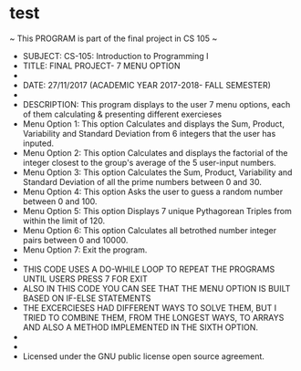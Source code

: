 # test
 ~ This PROGRAM is part of the final project in CS 105 ~
 * SUBJECT: CS-105: Introduction to Programming I
 * TITLE: FINAL PROJECT- 7 MENU OPTION
 * 
 * DATE: 27/11/2017   (ACADEMIC YEAR 2017-2018- FALL SEMESTER)
 * 
 * DESCRIPTION: This program displays to the user 7 menu options, each of them calculating & presenting different exercieses
 * Menu Option 1:  This option Calculates and displays the Sum, Product, Variability and Standard Deviation from 6 integers that the user has inputed.
 * Menu Option 2:  This option Calculates and displays the factorial of the integer closest to the group's average of the 5 user-input numbers.
 * Menu Option 3:  This option Calculates the Sum, Product, Variability and Standard Deviation of all the prime numbers between 0 and 30.
 * Menu Option 4:  This option Asks the user to guess a random number between 0 and 100.
 * Menu Option 5:  This option Displays 7 unique Pythagorean Triples from within the limit of 120.
 * Menu Option 6:  This option Calculates all betrothed number integer pairs between 0 and 10000.
 * Menu Option 7:  Exit the program.
 * 
 * THIS CODE USES A DO-WHILE LOOP TO REPEAT THE PROGRAMS UNTIL USERS PRESS 7 FOR EXIT
 * ALSO IN THIS CODE YOU CAN SEE THAT THE MENU OPTION IS BUILT BASED ON IF-ELSE STATEMENTS
 * THE EXCERCIESES HAD DIFFERENT WAYS TO SOLVE THEM, BUT I TRIED TO COMBINE THEM, FROM THE LONGEST WAYS, TO ARRAYS AND ALSO A METHOD IMPLEMENTED IN THE SIXTH OPTION.
 * 
 *
 *  Licensed under the GNU public license open source agreement.
